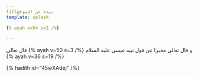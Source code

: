 ```yaml
---
titlنبذة عن الموقع
template: splash

{% ayah v=54 s=2 /%}  
  
---
```



قال تعالى  {% ayah v=50 s=3 /%}  و قال تعالى مخبرا عن قول نبيه عيسى  عليه السلام {% ayah v=36 s=19 /%}

{% hadith  id="45wXAdej" /%}

<!--stackedit_data:
eyJoaXN0b3J5IjpbODE0MTc5NDE3LC04ODg1MTA0MjQsODE0MT
c5NDE3LDY4NDI5NDI1MCwtNDcwNTU2OTQ2LDEyNTI1ODI0MzAs
LTg5MDA2MjQ4NywzMDM3NDE0MTRdfQ==
-->